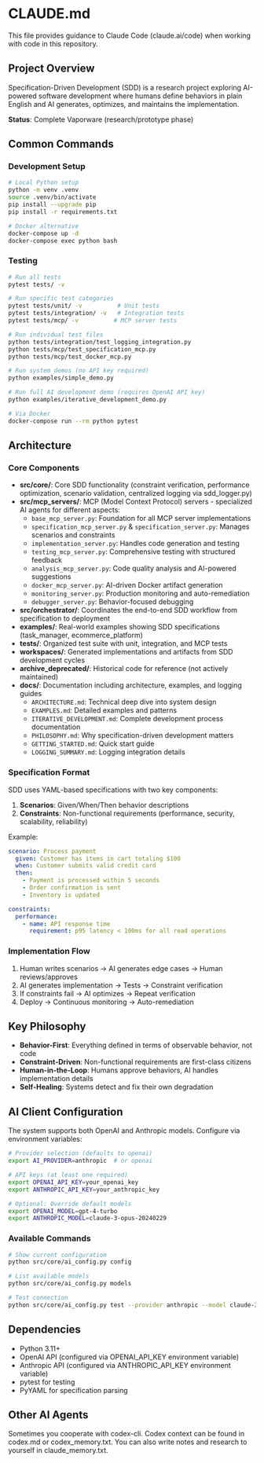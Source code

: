 # CLAUDE.md

This file provides guidance to Claude Code (claude.ai/code) when working with code in this repository.

## Project Overview

Specification-Driven Development (SDD) is a research project exploring AI-powered software development where humans define behaviors in plain English and AI generates, optimizes, and maintains the implementation.

**Status**: Complete Vaporware (research/prototype phase)

## Common Commands

### Development Setup
```bash
# Local Python setup
python -m venv .venv
source .venv/bin/activate
pip install --upgrade pip
pip install -r requirements.txt

# Docker alternative
docker-compose up -d
docker-compose exec python bash
```

### Testing
```bash
# Run all tests
pytest tests/ -v

# Run specific test categories
pytest tests/unit/ -v          # Unit tests
pytest tests/integration/ -v   # Integration tests  
pytest tests/mcp/ -v          # MCP server tests

# Run individual test files
python tests/integration/test_logging_integration.py
python tests/mcp/test_specification_mcp.py
python tests/mcp/test_docker_mcp.py

# Run system demos (no API key required)
python examples/simple_demo.py

# Run full AI development demo (requires OpenAI API key)
python examples/iterative_development_demo.py

# Via Docker
docker-compose run --rm python pytest
```

## Architecture

### Core Components
- **src/core/**: Core SDD functionality (constraint verification, performance optimization, scenario validation, centralized logging via sdd_logger.py)
- **src/mcp_servers/**: MCP (Model Context Protocol) servers - specialized AI agents for different aspects:
  - `base_mcp_server.py`: Foundation for all MCP server implementations
  - `specification_mcp_server.py` & `specification_server.py`: Manages scenarios and constraints
  - `implementation_server.py`: Handles code generation and testing
  - `testing_mcp_server.py`: Comprehensive testing with structured feedback
  - `analysis_mcp_server.py`: Code quality analysis and AI-powered suggestions
  - `docker_mcp_server.py`: AI-driven Docker artifact generation
  - `monitoring_server.py`: Production monitoring and auto-remediation
  - `debugger_server.py`: Behavior-focused debugging
- **src/orchestrator/**: Coordinates the end-to-end SDD workflow from specification to deployment
- **examples/**: Real-world examples showing SDD specifications (task_manager, ecommerce_platform)
- **tests/**: Organized test suite with unit, integration, and MCP tests
- **workspaces/**: Generated implementations and artifacts from SDD development cycles
- **archive_deprecated/**: Historical code for reference (not actively maintained)
- **docs/**: Documentation including architecture, examples, and logging guides
  - `ARCHITECTURE.md`: Technical deep dive into system design
  - `EXAMPLES.md`: Detailed examples and patterns  
  - `ITERATIVE_DEVELOPMENT.md`: Complete development process documentation
  - `PHILOSOPHY.md`: Why specification-driven development matters
  - `GETTING_STARTED.md`: Quick start guide
  - `LOGGING_SUMMARY.md`: Logging integration details

### Specification Format
SDD uses YAML-based specifications with two key components:

1. **Scenarios**: Given/When/Then behavior descriptions
2. **Constraints**: Non-functional requirements (performance, security, scalability, reliability)

Example:
```yaml
scenario: Process payment
  given: Customer has items in cart totaling $100
  when: Customer submits valid credit card
  then: 
    - Payment is processed within 5 seconds
    - Order confirmation is sent
    - Inventory is updated

constraints:
  performance:
    - name: API response time
      requirement: p95 latency < 100ms for all read operations
```

### Implementation Flow
1. Human writes scenarios → AI generates edge cases → Human reviews/approves
2. AI generates implementation → Tests → Constraint verification
3. If constraints fail → AI optimizes → Repeat verification
4. Deploy → Continuous monitoring → Auto-remediation

## Key Philosophy
- **Behavior-First**: Everything defined in terms of observable behavior, not code
- **Constraint-Driven**: Non-functional requirements are first-class citizens  
- **Human-in-the-Loop**: Humans approve behaviors, AI handles implementation details
- **Self-Healing**: Systems detect and fix their own degradation

## AI Client Configuration

The system supports both OpenAI and Anthropic models. Configure via environment variables:

```bash
# Provider selection (defaults to openai)
export AI_PROVIDER=anthropic  # or openai

# API keys (at least one required)
export OPENAI_API_KEY=your_openai_key
export ANTHROPIC_API_KEY=your_anthropic_key

# Optional: Override default models
export OPENAI_MODEL=gpt-4-turbo
export ANTHROPIC_MODEL=claude-3-opus-20240229
```

### Available Commands
```bash
# Show current configuration
python src/core/ai_config.py config

# List available models
python src/core/ai_config.py models

# Test connection
python src/core/ai_config.py test --provider anthropic --model claude-3-sonnet-20240229
```

## Dependencies
- Python 3.11+
- OpenAI API (configured via OPENAI_API_KEY environment variable)
- Anthropic API (configured via ANTHROPIC_API_KEY environment variable)
- pytest for testing
- PyYAML for specification parsing

## Other AI Agents
Sometimes you cooperate with codex-cli.  Codex context can be found in codex.md or codex_memory.txt.  You can also write notes and research to yourself in claude_memory.txt.
